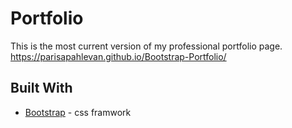 # Portfolio
This is the most current version of my professional portfolio page.
 https://parisapahlevan.github.io/Bootstrap-Portfolio/
 
 ## Built With
 * [Bootstrap](https://getbootstrap.com) - css framwork
